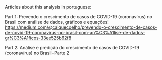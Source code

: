 Articles about this analysis in portuguese:

Part 1: Prevendo o crescimento de casos de COVID-19 (coronavírus) no Brasil com análise de dados, gráficos e equações!
https://medium.com/@caiquecoelho/prevendo-o-crescimento-de-casos-de-covid-19-coronavirus-no-brasil-com-an%C3%A1lise-de-dados-gr%C3%A1ficos-33ee525b62f8

Part 2: Análise e predição do crescimento de casos de COVID-19 (coronavírus) no Brasil - Parte 2

